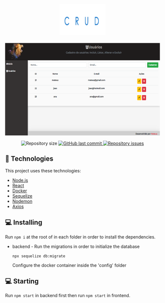 <h1 align="center">
    <img alt="crud" src="/frontend/src/assets/imgs/crudTitle.png" width="150px" height="100px" />
</h1>
<p align="center">
    <img  alt="crud" src="/frontend/src/assets/imgs/Crud.PNG" width="700px" height="300px" />
<p/>

<p align="center">

  <img alt="Repository size" src="https://img.shields.io/github/repo-size/vsalbuq/be-the-hero">
  
  <a href="https://github.com/vsalbuq/be-the-hero/commits/master">
    <img alt="GitHub last commit" src="https://img.shields.io/github/last-commit/vsalbuq/be-the-hero">
  </a>

  <a href="https://github.com/vsalbuq/be-the-hero/issues">
    <img alt="Repository issues" src="https://img.shields.io/github/issues/vsalbuq/be-the-hero">
  </a>

</p>


## :rocket: Technologies

This project uses these technologies:

- [Node.js](https://nodejs.org/en/)
- [React](https://reactjs.org)
- [Docker](https://www.docker.com)
- [Sequelize](https://sequelize.org)
- [Nodemon](https://nodemon.io/)
- [Axios](https://github.com/axios/axios)

## 💻 Installing

   Run `npm i` at the root of in each folder in order to install the dependencies.
   
- backend -
    Run the migrations in order to initialize the database
  ```
  npx sequelize db:migrate
  ```
    Configure the docker container inside the 'config' folder

## 💻 Starting

Run `npm start` in backend first then run `npm start` in frontend.




